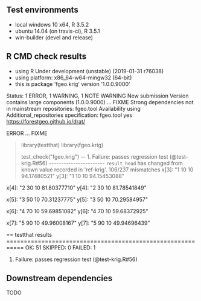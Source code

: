 ## Test environments

* local windows 10 x64, R 3.5.2
* ubuntu 14.04 (on travis-ci), R 3.5.1
* win-builder (devel and release)

## R CMD check results

* using R Under development (unstable) (2019-01-31 r76038)
* using platform: x86_64-w64-mingw32 (64-bit)
* this is package 'fgeo.krig' version '1.0.0.9000'

Status: 1 ERROR, 1 WARNING, 1 NOTE
WARNING
New submission
Version contains large components (1.0.0.9000) ... FIXME
Strong dependencies not in mainstream repositories:
  fgeo.tool
Availability using Additional_repositories specification:
  fgeo.tool   yes   https://forestgeo.github.io/drat/
  
ERROR  ... FIXME
  > library(testthat)
  > library(fgeo.krig)
  > 
  > test_check("fgeo.krig")
  -- 1. Failure: passes regression test (@test-krig.R#56)  -----------------------
  `result_head` has changed from known value recorded in 'ref-krig'.
  106/237 mismatches
  x[3]: "1   10 10  94.17480521"
  y[3]: "1   10 10  94.15453088"
  
  x[4]: "2   30 10  81.80377710"
  y[4]: "2   30 10  81.78541849"
  
  x[5]: "3   50 10  70.31237775"
  y[5]: "3   50 10  70.29584957"
  
  x[6]: "4   70 10  59.69851082"
  y[6]: "4   70 10  59.68372925"
  
  x[7]: "5   90 10  49.96008167"
  y[7]: "5   90 10  49.94696439"
  
  == testthat results  ===========================================================
  OK: 51 SKIPPED: 0 FAILED: 1
  1. Failure: passes regression test (@test-krig.R#56) 

## Downstream dependencies

TODO
